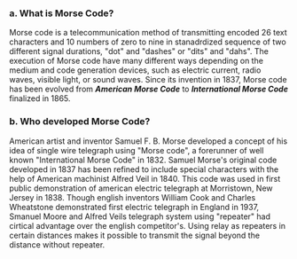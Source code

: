### a. What is Morse Code?

Morse code is a telecommunication method of transmitting encoded 26 text characters and 10 numbers of zero to nine in stanadrdized sequence of two different signal durations, "dot" and "dashes" or "dits" and "dahs". The execution of Morse code have many different ways depending on the medium and code generation devices, such as electric current, radio waves, visible light, or sound waves. Since its invention in 1837, Morse code has been evolved from __*American Morse Code*__ to __*International Morse Code*__ finalized in 1865. 

### b. Who developed Morse Code?

American artist and inventor Samuel F. B. Morse developed a concept of his idea of single wire telegraph using "Morse code", a forerunner of well known "International Morse Code" in 1832. Samuel Morse's original code developed in 1837 has been refined to include special characters with the help of American machinist Alfred Veil in 1840. This code was used in first public demonstration of american electric telegraph at Morristown, New Jersey in 1838. Though english inventors William Cook and Charles Wheatstone demonstrated first electric telegraph in England in 1937, Smanuel Moore and Alfred Veils telegraph system using "repeater" had cirtical advantage over the english competitor's. Using relay as repeaters in certain distances makes it possible to transmit the signal beyond the distance without repeater. 
